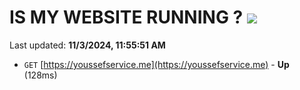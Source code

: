# IS MY WEBSITE RUNNING ? [![](https://img.shields.io/static/v1?label=Sponsor&message=%E2%9D%A4&logo=GitHub&color=%23fe8e86)](https://github.com/sponsors/Youssef-Lehmam)

Last updated: **11/3/2024, 11:55:51 AM**

- `GET` [https://youssefservice.me](https://youssefservice.me) - **Up** (128ms)
